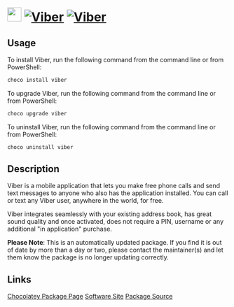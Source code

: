﻿# <img src="https://cdn.jsdelivr.net/gh/mkevenaar/chocolatey-packages@3a055dbd4509673290e55aa9de2c53c9a4b6b7ed/icons/viber.png" width="32" height="32"/> [![Viber](https://img.shields.io/chocolatey/v/viber.svg?label=Viber)](https://chocolatey.org/packages/viber) [![Viber](https://img.shields.io/chocolatey/dt/viber.svg)](https://chocolatey.org/packages/viber)

## Usage
To install Viber, run the following command from the command line or from PowerShell:
```powershell
choco install viber
```

To upgrade Viber, run the following command from the command line or from PowerShell:
```powershell
choco upgrade viber
```

To uninstall Viber, run the following command from the command line or from PowerShell:
```powershell
choco uninstall viber
```

## Description
Viber is a mobile application that lets you make free phone calls and send text messages to anyone who also has the application installed. You can call or text any Viber user, anywhere in the world, for free.

Viber integrates seamlessly with your existing address book, has great sound quality and once activated, does not require a PIN, username or any additional "in application" purchase.

**Please Note**: This is an automatically updated package. If you find it is
out of date by more than a day or two, please contact the maintainer(s) and
let them know the package is no longer updating correctly.


## Links
[Chocolatey Package Page](https://chocolatey.org/packages/viber)
[Software Site](https://www.viber.com/en/products/windows)
[Package Source](https://github.com/mkevenaar/chocolatey-packages/tree/master/automatic/viber)

